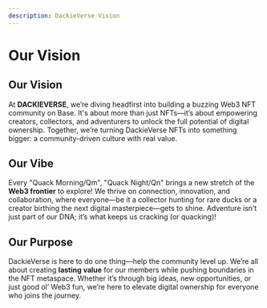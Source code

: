 ```yaml
---
description: DackieVerse Vision
---
```


# Our Vision

## **Our Vision**

At **DACKIEVERSE**, we’re diving headfirst into building a buzzing Web3 NFT community on Base. It's about more than just NFTs—it’s about empowering creators, collectors, and adventurers to unlock the full potential of digital ownership. Together, we’re turning DackieVerse NFTs into something bigger: a community-driven culture with real value.

## **Our Vibe**

Every "Quack Morning/Qm", "Quack Night/Qn" brings a new stretch of the **Web3 frontier** to explore! We thrive on connection, innovation, and collaboration, where everyone—be it a collector hunting for rare ducks or a creator birthing the next digital masterpiece—gets to shine. Adventure isn’t just part of our DNA; it’s what keeps us cracking (or quacking)!

## **Our Purpose**

DackieVerse is here to do one thing—help the community level up. We’re all about creating **lasting value** for our members while pushing boundaries in the NFT metaspace. Whether it’s through big ideas, new opportunities, or just good ol’ Web3 fun, we’re here to elevate digital ownership for everyone who joins the journey.
